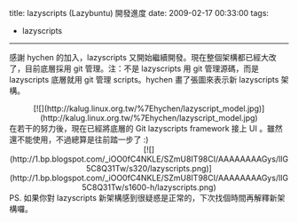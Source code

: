 title: lazyscripts (Lazybuntu) 開發進度
date: 2009-02-17 00:33:00
tags: 
- lazyscripts
---

感謝 hychen 的加入，lazyscripts 又開始繼續開發。現在整個架構都已經大改了，目前底層採用 git 管理。注：不是 lazyscripts 用 git 管理源碼，而是 lazyscripts 底層就用 git 管理 scripts。hychen 畫了張圖來表示新 lazyscripts 架構。

<div class="separator" style="clear: both; text-align: center;">[![](http://kalug.linux.org.tw/%7Ehychen/lazyscript_model.jpg)](http://kalug.linux.org.tw/%7Ehychen/lazyscript_model.jpg)</div>
在若干的努力後，現在已經將底層的 Git lazyscripts framework 接上 UI 。雖然還不能使用，不過總算是往前踏一步了 :)

<div class="separator" style="clear: both; text-align: center;">[![](http://1.bp.blogspot.com/_iOO0fC4NKLE/SZmU8IT98CI/AAAAAAAAGys/lIG5C8Q31Tw/s320/lazyscripts.png)](http://1.bp.blogspot.com/_iOO0fC4NKLE/SZmU8IT98CI/AAAAAAAAGys/lIG5C8Q31Tw/s1600-h/lazyscripts.png)</div>
PS. 如果你對 lazyscripts 新架構感到很疑惑是正常的，下次找個時間再解釋新架構囉。